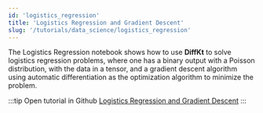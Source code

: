 ```yaml
---
id: 'logistics_regression'
title: 'Logistics Regression and Gradient Descent'
slug: '/tutorials/data_science/logistics_regression'
---
```

The Logistics Regression notebook shows how to use **DiffKt** to solve logistics regression problems, where one has a
binary output with a Poisson distribution, with the data in a tensor, and a gradient descent algorithm using 
automatic differentiation as the optimization algorithm to minimize the problem.

:::tip Open tutorial in Github
[Logistics Regression and Gradient Descent](https://github.com/facebookresearch/diffkt/blob/main/tutorials/logistic_regression_gradient_descent.ipynb)
:::